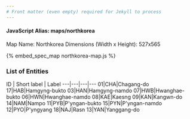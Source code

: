 ```yaml
---
# Front matter (even empty) required for Jekyll to process
---
```


#### JavaScript Alias: maps/northkorea

Map Name: Northkorea
Dimensions (Width x Height): 527x565



{% embed_spec_map northkorea-map.js %}

### List of Entities

ID | Short label | Label
---|---|---|---
01|CHA|Chagang-do
17|HAB|Hamgyng-bukto
03|HAN|Hamgyng-namdo
07|HWB|Hwanghae-bukto
06|HWN|Hwanghae-namdo
08|KAE|Kaesng
09|KAN|Kangwn-do
14|NAM|Nampo
11|PYB|P'yngan-bukto
15|PYN|P'yngan-namdo
12|PYO|P'yngyang
18|NAJ|Rasn
13|YAN|Yanggang-do

